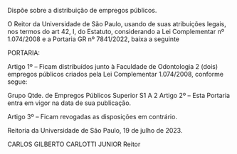 Dispõe sobre a distribuição de empregos públicos.

O Reitor da Universidade de São Paulo, usando de suas atribuições legais, nos termos do art 42, I, do Estatuto, considerando a Lei Complementar nº 1.074/2008 e a Portaria GR nº 7841/2022, baixa a seguinte

PORTARIA:

Artigo 1º – Ficam distribuídos junto à Faculdade de Odontologia 2 (dois) empregos públicos criados pela Lei Complementar 1.074/2008, conforme segue:

Grupo	Qtde. de Empregos Públicos
Superior S1 A	2
Artigo 2º – Esta Portaria entra em vigor na data de sua publicação.

Artigo 3º – Ficam revogadas as disposições em contrário.

Reitoria da Universidade de São Paulo, 19 de julho de 2023.

CARLOS GILBERTO CARLOTTI JUNIOR
Reitor